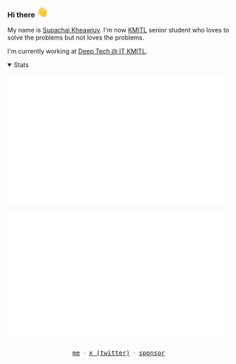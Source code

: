 ### Hi there <svg xmlns="http://www.w3.org/2000/svg" width="24" height="24" viewBox="0 0 128 128"><path fill="#FFCA28" d="M17.57 62.68c-2.79-4.01-3.91-7.79-1.18-10.08c2.31-1.94 5.71-2.31 9.91 2.54c0 0 12.55 14.58 16.87 18.63c.98.91 2.2 1.05 3.31-.1c.94-.98.6-1.83-.2-3c0 0-17.69-26.3-20.01-29.51c-3.87-5.37-2.38-8.84-.59-10.49c2.49-2.31 6.87-2.77 10.94 2.81l21.42 28.67c.65.69 1.7.79 2.47.25l.3-.21c.79-.56 1.02-1.63.54-2.47c-3.75-6.53-18.67-32.55-20.86-37.29c-2.52-5.47-1.44-8.25 1.23-9.86c3.17-1.91 6.15-1.77 9.71 3.52c3.86 5.76 18.85 30.01 22.66 36.53c.5.85 1.57 1.17 2.45.74c.01-.01.03-.01.04-.02c.84-.41 1.6-1.24 1.25-2.42c-2.08-6.86-12.29-28.22-14.43-33.13c-2.93-6.71-1.5-8.99 1.53-10.53c3.18-1.61 6.49-.34 8.74 4.14c1.52 3.04 28.21 51.61 28.21 51.61c-.39-7.24 1.44-12.37 3-17.52c2.84-9.37 9.71-14.24 14.69-12.05c2.59 1.14 3.06 3.41 2.78 5.15c-.56 3.38-2.94 13.85-3.4 22.05c-1.08 19.22 4.73 41.37-16.92 55.29c-14.49 9.32-30.02 7.68-40.28.51c-12.44-8.69-41.9-50.48-44.18-53.76"/><path fill="#EDA600" d="M117.68 51.77c-1.81 7.61-2.05 16.95-1.99 20.93c.24 15.51.16 28.93-15.39 41.19c-1.91 1.51-7.9 5.19-14.87 7.11c-2.24.61-1.39 1.33-.01 1.17c7.61-.88 13.38-4.16 16.59-6.23c21.64-13.92 16.32-35.92 17.4-55.14c.46-8.2 2.96-21.1 2.92-22.21c-.05-1.11-2.84 5.57-4.65 13.18m-40.15.8s-1.55.01-3.02-2.04C70.1 44.4 56.27 21.25 52.29 15.57c-4.54-6.48-8.77-4-9.73-3.48c0 0 3.48.12 5.4 2.97c3.92 5.81 18.78 31.85 23.47 37.44c3.03 3.61 6.1.07 6.1.07m-54.82 1.97c1.36 1.46 13.3 15.63 17.7 19.58c3.78 3.39 6.6-.93 6.6-.93s-1.39.19-3.29-1.24C39 68.38 27.82 55.65 25.3 52.97c-3.74-3.98-7.22-1.49-7.96-1.04c.01 0 2.15-.83 5.37 2.61m38.88 6.72s-1.28.93-3.63-1.82c-1.71-2.01-21.34-25.96-21.34-25.96c-4.92-6.01-8.79-4.22-9.59-3.76c0 0 2.47-.13 5.36 3.2c1.32 1.52 22.27 28.23 23.11 29.14c3.07 3.35 5.91.47 6.09-.8"/><path fill="#EDA600" d="M101.8 57.83S75.79 14.22 74.13 11.25c-3.69-6.59-7.98-4.57-8.71-4.24c0 0 2.39-.68 5.2 4.1c1.5 2.54 20.61 36.9 26.71 47.88c.48 2.05.44 4.72-1.1 6.44c-5.52 6.19-12.56 12.51-10.49 28.18c.52 3.97 1.99 7.73 3.08 9.54c1.38 2.27 2.97 1.41 2.27-.29c-.47-1.15-1.22-3.86-1.37-5.02c-.7-5.4-3.06-14.84 7.52-26.16c1.79-1.89 6.34-7.6 4.56-13.85"/><path fill="#B0BEC5" d="M103.49 30.96c-1.39-4.93-3.55-9.45-6.35-13.37c-2.52-3.53-5.57-6.57-9.05-9.01c-.44-.31-1-1.27-.52-2.2s1.52-.81 1.91-.65c4.35 1.79 7.91 4.88 10.85 9.12c3.49 5.04 5.22 9.79 6.11 15.1c.1.58.08 1.8-1.16 2.12c-1.23.32-1.65-.63-1.79-1.11m-6.8 5.29c-1.39-4.93-3.55-9.45-6.35-13.37c-2.52-3.53-5.57-6.57-9.05-9.01c-.44-.31-1-1.27-.52-2.2c.48-.94 1.52-.81 1.91-.65c4.35 1.79 7.91 4.88 10.85 9.12c3.49 5.04 5.22 9.79 6.11 15.1c.1.58.08 1.8-1.16 2.12c-1.22.32-1.65-.62-1.79-1.11M8.56 77.46c1.72 4.83 4.17 9.19 7.22 12.92c2.75 3.35 5.99 6.19 9.62 8.4c.46.28 1.08 1.2.66 2.16c-.42.97-1.46.91-1.87.78c-4.46-1.5-8.22-4.35-11.43-8.39c-3.81-4.8-5.86-9.42-7.1-14.66c-.14-.58-.2-1.79 1.02-2.19c1.22-.4 1.71.51 1.88.98m6.43-5.73c1.72 4.83 4.17 9.19 7.22 12.92c2.75 3.35 5.99 6.19 9.62 8.4c.46.28 1.08 1.2.66 2.16c-.42.97-1.46.91-1.87.78c-4.46-1.5-8.22-4.35-11.43-8.39c-3.81-4.8-5.86-9.42-7.1-14.66c-.14-.58-.2-1.79 1.02-2.19c1.22-.41 1.71.51 1.88.98"/></svg>

My name is [Supachai Kheawjuy](https://spicyz.io). I'm now [KMITL](https://kmitl.ac.th/) senior student who loves to solve the problems but not loves the problems.

I'm currently working at [Deep Tech @ IT KMITL](https://github.com/deeptech-kmitl).

<details open>
  <summary>Stats</summary>

[![Langs](https://raw.githubusercontent.com/spicyzboss/stats/output/generated/languages.svg)](https://github.com/spicyzboss/stats)

[![Stats](https://raw.githubusercontent.com/spicyzboss/stats/output/generated/overview.svg)](https://github.com/spicyzboss/stats)

</details>

<p align="center">
  <samp>
    <a href="https://spicyz.io">me</a> ᐧ
    <a href="https://x.com/spicyzboss">x (twitter)</a> ᐧ
    <a href="https://github.com/sponsors/spicyzboss">sponsor</a>
  </samp>
</p>
